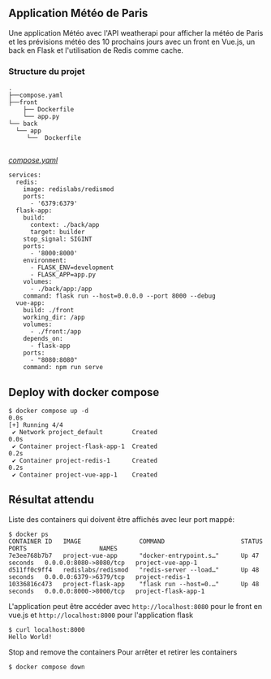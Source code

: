 ## Application Météo de Paris

Une application Météo avec l'API weatherapi pour afficher la météo de Paris et les prévisions météo des 10 prochains jours avec un front en Vue.js, un back en Flask et l'utilisation de Redis comme cache.

### Structure du projet

```
.
├──compose.yaml
├──front
    ├── Dockerfile
    └── app.py
└── back
  └── app
     └──  Dockerfile


```

[_compose.yaml_](compose.yaml)

```
services:
  redis:
    image: redislabs/redismod
    ports:
      - '6379:6379'
  flask-app: 
    build:
      context: ./back/app
      target: builder
    stop_signal: SIGINT
    ports:
      - '8000:8000'
    environment:
      - FLASK_ENV=development
      - FLASK_APP=app.py  
    volumes:
      - ./back/app:/app
    command: flask run --host=0.0.0.0 --port 8000 --debug
  vue-app:
    build: ./front
    working_dir: /app
    volumes:
      - ./front:/app
    depends_on:
      - flask-app
    ports:
      - "8080:8080"
    command: npm run serve
```

## Deploy with docker compose

```
$ docker compose up -d                                                                                                                                                                                            0.0s
[+] Running 4/4
 ✔ Network project_default        Created                                                                                                                                                                                                                          0.0s 
 ✔ Container project-flask-app-1  Created                                                                                                                                                                                                                          0.2s 
 ✔ Container project-redis-1      Created                                                                                                                                                                                                                          0.2s 
 ✔ Container project-vue-app-1    Created  
```

## Résultat attendu
Liste des containers qui doivent être affichés avec leur port mappé:
```
$ docker ps
CONTAINER ID   IMAGE                COMMAND                     STATUS          PORTS                    NAMES
7e3ee768b7b7   project-vue-app      "docker-entrypoint.s…"      Up 47 seconds   0.0.0.0:8080->8080/tcp   project-vue-app-1
d511ff0c9ff4   redislabs/redismod   "redis-server --load…"      Up 48 seconds   0.0.0.0:6379->6379/tcp   project-redis-1
10336816c473   project-flask-app    "flask run --host=0.…"      Up 48 seconds   0.0.0.0:8000->8000/tcp   project-flask-app-1

```

L'application peut être accéder avec `http://localhost:8080` pour le front en vue.js et `http://localhost:8000` pour l'application flask

```
$ curl localhost:8000
Hello World!
```

Stop and remove the containers
Pour arrêter et retirer les containers
```
$ docker compose down
```